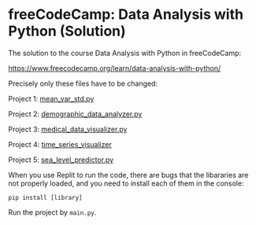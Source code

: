 # freeCodeCamp: Data Analysis with Python (Solution)

The solution to the course Data Analysis with Python in freeCodeCamp:

https://www.freecodecamp.org/learn/data-analysis-with-python/

Precisely only these files have to be changed:

Project 1: [mean_var_std.py](./1-mean-variance-standard-deviation-calculator/mean_var_std.py)

Project 2: [demographic_data_analyzer.py](./2-demographic-data-analyzer/demographic_data_analyzer.py)

Project 3: [medical_data_visualizer.py](./3-medical-data-visualizer/medical_data_visualizer.py)

Project 4: [time_series_visualizer](./4-page-view-time-series-visualizer/time_series_visualizer.py)

Project 5: [sea_level_predictor.py](./5-sea-level-predictor/sea_level_predictor.py)

When you use Replit to run the code, there are bugs that the libararies are not properly loaded, and you need to install each of them in the console:

`pip install [library]`

Run the project by `main.py`.
